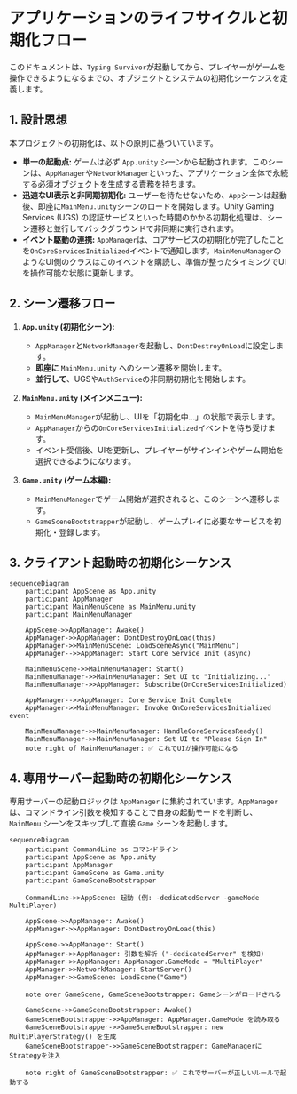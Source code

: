 # **アプリケーションのライフサイクルと初期化フロー**

このドキュメントは、`Typing Survivor`が起動してから、プレイヤーがゲームを操作できるようになるまでの、オブジェクトとシステムの初期化シーケンスを定義します。

## **1. 設計思想**

本プロジェクトの初期化は、以下の原則に基づいています。

*   **単一の起動点:** ゲームは必ず `App.unity` シーンから起動されます。このシーンは、`AppManager`や`NetworkManager`といった、アプリケーション全体で永続する必須オブジェクトを生成する責務を持ちます。
*   **迅速なUI表示と非同期初期化:** ユーザーを待たせないため、`App`シーンは起動後、即座に`MainMenu.unity`シーンのロードを開始します。Unity Gaming Services (UGS) の認証サービスといった時間のかかる初期化処理は、シーン遷移と並行してバックグラウンドで非同期に実行されます。
*   **イベント駆動の連携:** `AppManager`は、コアサービスの初期化が完了したことを`OnCoreServicesInitialized`イベントで通知します。`MainMenuManager`のようなUI側のクラスはこのイベントを購読し、準備が整ったタイミングでUIを操作可能な状態に更新します。

## **2. シーン遷移フロー**

1.  **`App.unity` (初期化シーン):**
    *   `AppManager`と`NetworkManager`を起動し、`DontDestroyOnLoad`に設定します。
    *   **即座に** `MainMenu.unity` へのシーン遷移を開始します。
    *   **並行して**、UGSや`AuthService`の非同期初期化を開始します。

2.  **`MainMenu.unity` (メインメニュー):**
    *   `MainMenuManager`が起動し、UIを「初期化中...」の状態で表示します。
    *   `AppManager`からの`OnCoreServicesInitialized`イベントを待ち受けます。
    *   イベント受信後、UIを更新し、プレイヤーがサインインやゲーム開始を選択できるようになります。

3.  **`Game.unity` (ゲーム本編):**
    *   `MainMenuManager`でゲーム開始が選択されると、このシーンへ遷移します。
    *   `GameSceneBootstrapper`が起動し、ゲームプレイに必要なサービスを初期化・登録します。

## **3. クライアント起動時の初期化シーケンス**

```mermaid
sequenceDiagram
    participant AppScene as App.unity
    participant AppManager
    participant MainMenuScene as MainMenu.unity
    participant MainMenuManager

    AppScene->>AppManager: Awake()
    AppManager->>AppManager: DontDestroyOnLoad(this)
    AppManager->>MainMenuScene: LoadSceneAsync("MainMenu")
    AppManager-->>AppManager: Start Core Service Init (async)

    MainMenuScene->>MainMenuManager: Start()
    MainMenuManager->>MainMenuManager: Set UI to "Initializing..."
    MainMenuManager->>AppManager: Subscribe(OnCoreServicesInitialized)

    AppManager-->>AppManager: Core Service Init Complete
    AppManager->>MainMenuManager: Invoke OnCoreServicesInitialized event

    MainMenuManager->>MainMenuManager: HandleCoreServicesReady()
    MainMenuManager->>MainMenuManager: Set UI to "Please Sign In"
    note right of MainMenuManager: ✅ これでUIが操作可能になる
```

## **4. 専用サーバー起動時の初期化シーケンス**

専用サーバーの起動ロジックは `AppManager` に集約されています。`AppManager` は、コマンドライン引数を検知することで自身の起動モードを判断し、`MainMenu` シーンをスキップして直接 `Game` シーンを起動します。

```mermaid
sequenceDiagram
    participant CommandLine as コマンドライン
    participant AppScene as App.unity
    participant AppManager
    participant GameScene as Game.unity
    participant GameSceneBootstrapper

    CommandLine->>AppScene: 起動 (例: -dedicatedServer -gameMode MultiPlayer)
    
    AppScene->>AppManager: Awake()
    AppManager->>AppManager: DontDestroyOnLoad(this)

    AppScene->>AppManager: Start()
    AppManager->>AppManager: 引数を解析 ("-dedicatedServer" を検知)
    AppManager->>AppManager: AppManager.GameMode = "MultiPlayer"
    AppManager->>NetworkManager: StartServer()
    AppManager->>GameScene: LoadScene("Game")

    note over GameScene, GameSceneBootstrapper: Gameシーンがロードされる

    GameScene->>GameSceneBootstrapper: Awake()
    GameSceneBootstrapper->>AppManager: AppManager.GameMode を読み取る
    GameSceneBootstrapper->>GameSceneBootstrapper: new MultiPlayerStrategy() を生成
    GameSceneBootstrapper->>GameSceneBootstrapper: GameManagerにStrategyを注入
    
    note right of GameSceneBootstrapper: ✅ これでサーバーが正しいルールで起動する
```

